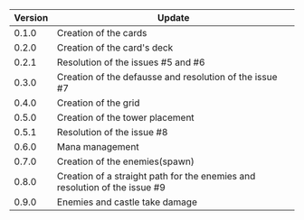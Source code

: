 |Version|Update|
|-|-|
|0.1.0|Creation of the cards|
|0.2.0|Creation of the card's deck|
|0.2.1|Resolution of the issues #5 and #6|
|0.3.0|Creation of the defausse and resolution of the issue #7|
|0.4.0|Creation of the grid|
|0.5.0|Creation of the tower placement|
|0.5.1|Resolution of the issue #8|
|0.6.0|Mana management|
|0.7.0|Creation of the enemies(spawn)|
|0.8.0|Creation of a straight path for the enemies and resolution of the issue #9|
|0.9.0|Enemies and castle take damage|
